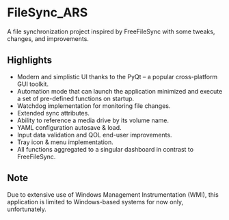 # FileSync_ARS

A file synchronization project inspired by FreeFileSync with some tweaks, changes, and improvements. 

## Highlights

*	Modern and simplistic UI thanks to the PyQt – a popular cross-platform GUI toolkit.
*	Automation mode that can launch the application minimized and execute a set of pre-defined functions on startup.
*	Watchdog implementation for monitoring file changes.
*	Extended sync attributes.
*	Ability to reference a media drive by its volume name.
*	YAML configuration autosave & load.
*	Input data validation and QOL end-user improvements.
*	Tray icon & menu implementation.
*	All functions aggregated to a singular dashboard in contrast to FreeFileSync.


## Note

Due to extensive use of Windows Management Instrumentation (WMI), this application is limited to Windows-based systems for now only, unfortunately. 
